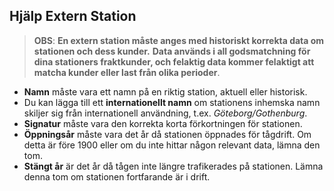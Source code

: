 ﻿## Hjälp Extern Station
> **OBS**: **En extern station måste anges med historiskt korrekta data
om stationen och dess kunder.**
**Data används i all godsmatchning för dina stationers fraktkunder,
och felaktig data kommer felaktigt att matcha kunder eller last från olika perioder**.

- **Namn** måste vara ett namn på en riktig station, aktuell eller historisk.
- Du kan lägga till ett **internationellt namn** om stationens inhemska namn skiljer sig från internationell användning, t.ex. *Göteborg/Gothenburg*.
- **Signatur** måste vara den korrekta korta förkortningen för stationen.
- **Öppningsår** måste vara det år då stationen öppnades för tågdrift.
Om detta är före 1900 eller om du inte hittar någon relevant data, lämna den tom.
- **Stängt år** är det år då tågen inte längre trafikerades på stationen.
Lämna denna tom om stationen fortfarande är i drift.